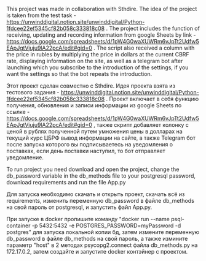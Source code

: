 This project was made in collaboration with Sthdire. The idea of the project is taken from the test task - https://unwinddigital.notion.site/unwinddigital/Python-1fdcee22ef5345cf82b058c333818c08 . The project includes the function of receiving, updating and recording information from google Sheets by link - https://docs.google.com/spreadsheets/d/1pW4G0waXUWRm6vJpTt2Udfw5EApJgtVjuju9lA22pcA/edit#gid=0 . The script also received a column with the price in rubles by multiplying the price in dollars at the current CBRF rate, displaying information on the site, as well as a telegram bot after launching which you subscribe to the introduction of the settings, if you want the settings so that the bot repeats the introduction.

Этот проект сделан совместно с Sthdire. Идея проекта взята из тестового задания - https://unwinddigital.notion.site/unwinddigital/Python-1fdcee22ef5345cf82b058c333818c08 . Проект включает в себя функцию получения, обновления и записи информации из google Sheets по ссылке - https://docs.google.com/spreadsheets/d/1pW4G0waXUWRm6vJpTt2Udfw5EApJgtVjuju9lA22pcA/edit#gid=0 , также скрипт добавляет колонку с ценой в рублях полученной путем умножения цены в долларах на текущий курс ЦБРФ вывод информации на сайте, а также Telegram бот после запуска которого вы подписываетесь на уведомления о поставках, если день поставки наступил, то бот отправляет уведомление.

To run project you need download and open the project, change the db_password variable in the db_methods file to your postgresql password, download requirements and run the file App.py

Для запуска необходимо скачать и открыть проект, скачать всё из requirements, изменить переменную db_password в файле db_methods на свой пароль от postgresql, и запустить файл App.py.

При запуске в docker пропишите команду "docker run --name psql-container -p 5432:5432 -e POSTGRES_PASSWORD=myPassword -d postgres" для запуска локальной копии бд, затем измените переменную db_password в файле db_methods на свой пароль, а также измините параметр "host" в 2 методах psycopg2.connect файла db_methods.py на 172.17.0.2, затем создайте и запустите docker контэйнер с проектом.
